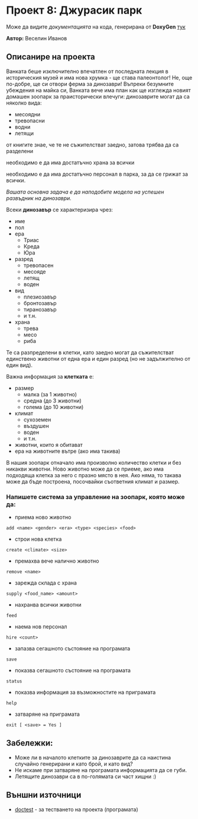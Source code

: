 # Проект 8: Джурасик парк
Може да видите *документацията* на кода, генерирана от **DoxyGen** [тук](https://ivanov1234159.github.io/JurassicPark/html/index.html)

**Автор:** Веселин Иванов

## Описанире на проекта

Ванката беше изключително впечатлен от последната лекция в историческия музей 
и има нова хрумка - ще става палеонтолог! Не, още по-добре, ще си отвори ферма за динозаври!
Въпреки безумните убеждения на майка си, Ванката вече има план как ще изглежда 
новият домашен зоопарк за праисторически влечуги:
динозаврите могат да са няколко вида:

- месоядни
- тревопасни
- водни
- летящи

от книгите знае, че те не съжителстват заедно, затова трябва да са разделени

необходимо е да има достатъчно храна за всички

необходимо е да има достатъчно персонал в парка, за да се грижат за всички.

*Вашата основна задача е да наподобите модела на успешен развъдник на динозаври.*

Всеки **динозавър** се характеризира чрез:

- име
- пол
- ера
    * Триас
    * Креда
    * Юра
- разред
    * тревопасен
    * месояде
    * летящ
    * воден
- вид
    * плезиозавър
    * бронтозавър
    * тиранозавър 
    * и т.н.
- храна
    * трева
    * месо
    * риба

Те са разпределени в клетки, като заедно могат да съжителстват единствено животни 
от една ера и един разред (но не задължително от един вид). 

Важна информация за **клетката** е:

- размер
    * малка (за 1 животно)
    * средна (до 3 животни)
    * голема (до 10 животни)
- климат
    * сухоземен
    * въздушен
    * воден 
    * и т.н.
- животни, които я обитават
- ера на животните вътре (ако има такива)

В нашия зоопарк отначало има произволно количество клетки и без никакви животни. 
Ново животно може да се приеме, ако има подходяща клетка за него с празно място в нея. 
Ако няма, то такава може да бъде построена, посочвайки съответния климат и размер. 

### Напишете система за управление на зоопарк, която може да:

- приема ново животно

```
add <name> <gender> <era> <type> <species> <food>
```

- строи нова клетка

```
create <climate> <size>
```

- премахва вече налично животно

```
remove <name>
```

- зарежда склада с храна

```
supply <food_name> <amount>
```

- нахранва всички животни

```
feed
```

- наема нов персонал

```
hire <count>
```

- запазва сегашното състояние на програмата

```
save
```

- показва сегашното състояние на програмата

```
status
```

- показва информация за възможностите на приграмата

```
help
```

- затваряне на приграмата

```
exit [ <save> = Yes ]
```

## Забележки:
- Може ли в началото клетките за динозаврите да са наистина случайно генерирани и като брой, и като вид?
- Не искаме при затваряне на програмата информацията да се губи. 
- Летящите динозаври са в по-голямата си част хищни :)

## 

## Външни източници

- [doctest](https://github.com/onqtam/doctest) - за тестването на проекта (програмата)